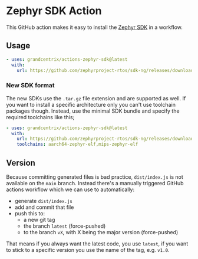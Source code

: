 # Zephyr SDK Action

This GitHub action makes it easy to install the
[Zephyr SDK](https://github.com/zephyrproject-rtos/sdk-ng)
in a workflow. 

## Usage
```yaml
- uses: grandcentrix/actions-zephyr-sdk@latest
  with:
    url: https://github.com/zephyrproject-rtos/sdk-ng/releases/download/v0.11.4/zephyr-toolchain-arm-0.11.4-setup.run
```

### New SDK format
The new SDKs use the `.tar.gz` file extension and are supported as well.
If you want to install a specific architecture only you can't use toolchain packages though.
Instead, use the minimal SDK bundle and specify the required toolchains like this;
```yaml
- uses: grandcentrix/actions-zephyr-sdk@latest
  with:
    url: https://github.com/zephyrproject-rtos/sdk-ng/releases/download/v0.14.2/zephyr-sdk-0.14.2_linux-x86_64_minimal.tar.gz
    toolchains: aarch64-zephyr-elf,mips-zephyr-elf
```

## Version
Because committing generated files is bad practice, `dist/index.js` is not
available on the `main` branch. Instead there's a manually triggered GitHub
actions workflow which we can use to automatically:

- generate `dist/index.js`
- add and commit that file
- push this to:
  - a new git tag
  - the branch `latest` (force-pushed)
  - to the branch `vX`, with X being the major version (force-pushed)

That means if you always want the latest code, you use `latest`, if you want
to stick to a specific version you use the name of the tag, e.g. `v1.0`.
